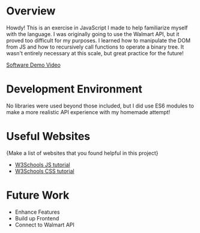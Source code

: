 # Overview

Howdy! This is an exercise in JavaScript I made to help familiarize myself with the language. I was originally going to use the Walmart API, but it proved too difficult for my purposes. I learned how to manipulate the DOM from JS and how to recursively call functions to operate a binary tree. It wasn't entirely necessary at this scale, but great practice for the future!

[Software Demo Video](https://youtu.be/ml1cWYOaXWQ)

# Development Environment

No libraries were used beyond those included, but I did use ES6 modules to make a more realistic API experience with my homemade attempt!

# Useful Websites

{Make a list of websites that you found helpful in this project}

- [W3Schools JS tutorial](https://www.w3schools.com/js)
- [W3Schools CSS tutorial](https://www.w3schools.com/css/)

# Future Work

- Enhance Features
- Build up Frontend
- Connect to Walmart API
